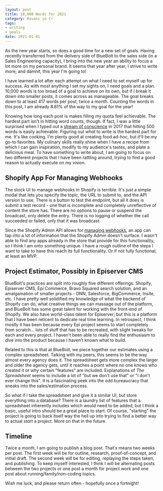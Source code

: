 ```yaml
---
layout: post
title: 10,000 Words for 2021
category: Rovani in C♯
tags:
- writing
- goals
date: 2021-01-01
---
```


As the new year starts, so does a good time for a new set of goals. Having recently transferred from the delivery side of BlueBolt to the sales side (in a Sales Engineering capacity), I bring into the new year an ability to focus a lot more on my personal brand. It seems that year after year, I strive to write more; and damnit, this year I'm going to!

I have learned a lot after each attempt on what I need to set myself up for success. As with most anything I set my sights on, I need goals and a plan. 10,000 words is too broad of a goal to achieve on its own, but if I break it down into smaller posts, it comes across as manageable. The goal breaks down to at least 417 words per post, twice a month. Counting the words in this post, I am already 8.81% of the way to my goal for the year!

Knowing how long each post is makes filling my quota feel achievable. The hardest part isn't in hitting word counts, though. If fact, I was a little surprised when I typed out a [stream of conscience](/posts/2017/what-does-500-words-look-like) in 2017 that hitting 500 words is easily achievable. Figuring out _what_ to write is the hardest part for me. It's like cooking. I'm plenty good at creating food ad-hoc, but it'll be my go-to favorites. My culinary skills really shine when I have a recipe from which I can gain inspiration, modify to my audience's tastes, and plate a delicious meal. To have something to write about, I am going to focus on two different projects that I have been rattling around, trying to find a good reason to actually execute on my vision.

## Shopify App For Managing Webhooks

The stock UI to manage webhooks in Shopify is terrible. It's just a simple modal that lets you specify the topic, the URL to submit to, and the API version to use. There is a button to test the endpoint, but all it does is submit a test record - one that is incomplete and completely unreflective of content the store has. There are no options to pause or suspend the broadcast, only delete the entry. There is no logging of whether the call succeeded or failed, only that it was broadcast.

Since the Shopify Admin API allows for [managing webhooks](https://shopify.dev/docs/admin-api/rest/reference/events/webhook), an app can tap into a lot of information that the Shopify Admin doesn't surface. I wasn't able to find any apps already in the store that provide for this functionality, so I think I am onto something unique. I have a rough outline of the steps I want to take to have this reach its full functionality. Or if not fully functional, at least an MVP.

## Project Estimator, Possibly in Episerver CMS

BlueBolt's practices are split into roughly five different offerings: Shopify, Episerver CMS, Epi Commerce, Bravo Squared search solution, and an amalgamation of smaller projects - DNN, Salesforce, BigCommerce, Insite, etc. I have pretty well solidified my knowledge of what the backend of Shopify can do, what creative things we can massage out of the platform, and BlueBolt has some great talent for working with the front-end of Shopify. We also have world-class talent for Episerver; but this is a platform that I have been reticent to dedicate real time learning. In retrospect, I think mostly it has been because every Epi project seems to start completely from scratch... lots of stuff that has to be recreated, with slight tweaks for each and every project. I haven't been able to really find the enthusiasm to dive into the product because I haven't known what to build.

Related to this is that at BlueBolt, we piece together our estimates using a complex spreadsheet. Talking with my peers, this seems to be the way almost every agency does it. The spreadsheet gets more complex the larger and older the agency gets, until it reaches a point where no one knows who created it or why certain "features" are included. Explanations of _The Spreadsheet_ seems to include a lot of "but we don't use that" or "I don't ever change this". It is a fascinating peek into the odd bureaucracy that sneaks into the sales/estimation process.

So what if I take the spreadsheet and give it a similar UI, but store everything into a database? There is a laundry list of features that a spreadsheet inherently includes which would need to be added, but I think a basic, useful intro should be a great place to start. Of course, "starting" the project is going to back itself way the hell up into trying to find a better way to actual _start_ a project. More on that in the future.

## Timeline

Twice a month, I am going to publish a blog post. That's means two weeks per post. The first week will be for outline, research, proof-of-concept, and initial draft. The second week will be for editing, replaying the steps taken, and publishing. To keep myself interested, I think I will be alternating posts between the two projects or one post a month for project work and one post about running/family/non-coding topics.

Wish me luck, and please return often - hopefully once a fortnight!

